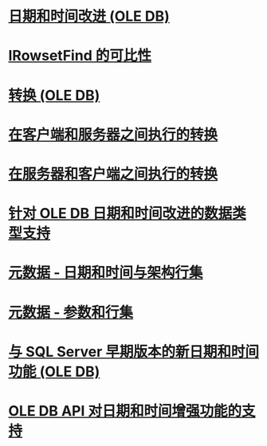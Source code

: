 # [日期和时间改进 (OLE DB)](date-and-time-improvements-ole-db.md)

# [IRowsetFind 的可比性](comparability-for-irowsetfind.md)
# [转换 (OLE DB)](conversions-ole-db.md)
# [在客户端和服务器之间执行的转换](conversions-performed-from-client-to-server.md)
# [在服务器和客户端之间执行的转换](conversions-performed-from-server-to-client.md)
# [针对 OLE DB 日期和时间改进的数据类型支持](data-type-support-for-ole-db-date-and-time-improvements.md)
# [元数据 - 日期和时间与架构行集](metadata-date-and-time-and-schema-rowsets.md)
# [元数据 - 参数和行集](metadata-parameter-and-rowset.md)
# [与 SQL Server 早期版本的新日期和时间功能 (OLE DB)](new-date-and-time-features-with-previous-sql-server-versions-ole-db.md)
# [OLE DB API 对日期和时间增强功能的支持](ole-db-api-support-for-date-and-time-enhancements.md)
